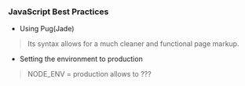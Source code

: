 ### JavaScript Best Practices

- Using Pug(Jade)

> Its syntax allows for a much cleaner and functional page markup.

- Setting the environment to production
> NODE_ENV = production allows to ???